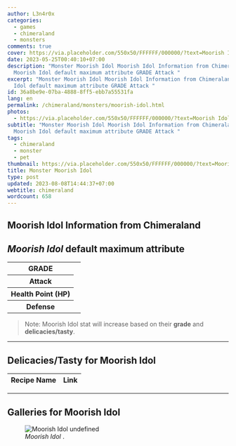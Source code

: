 ```yaml
---
author: L3n4r0x
categories:
  - games
  - chimeraland
  - monsters
comments: true
cover: https://via.placeholder.com/550x50/FFFFFF/000000/?text=Moorish Idol
date: 2023-05-25T00:40:10+07:00
description: "Monster Moorish Idol Moorish Idol Information from Chimeraland
  Moorish Idol default maximum attribute GRADE Attack "
excerpt: "Monster Moorish Idol Moorish Idol Information from Chimeraland Moorish
  Idol default maximum attribute GRADE Attack "
id: 36a8be9e-07ba-4888-8ff5-ebb7a55531fa
lang: en
permalink: /chimeraland/monsters/moorish-idol.html
photos:
  - https://via.placeholder.com/550x50/FFFFFF/000000/?text=Moorish Idol
subtitle: "Monster Moorish Idol Moorish Idol Information from Chimeraland
  Moorish Idol default maximum attribute GRADE Attack "
tags:
  - chimeraland
  - monster
  - pet
thumbnail: https://via.placeholder.com/550x50/FFFFFF/000000/?text=Moorish Idol
title: Monster Moorish Idol
type: post
updated: 2023-08-08T14:44:37+07:00
webtitle: chimeraland
wordcount: 658
---
```


<link
  rel="stylesheet"
  href="https://rawcdn.githack.com/dimaslanjaka/Web-Manajemen/870a349/css/bootstrap-5-3-0-alpha3-wrapper.css"
/>
<section id="bootstrap-wrapper">
  <div data-bs-theme="dark">
    <h2>Moorish Idol Information from Chimeraland</h2>
    <h2 id="attribute"><i>Moorish Idol</i> default maximum attribute</h2>
    <div class="row">
      <div class="col mb-2">
        <div class="card">
          <div class="card-body">
            <table>
              <tr>
                <th>GRADE</th>
                <td><br /></td>
              </tr>
              <tr>
                <th>Attack</th>
                <td></td>
              </tr>
              <tr>
                <th>Health Point (HP)</th>
                <td></td>
              </tr>
              <tr>
                <th>Defense</th>
                <td></td>
              </tr>
            </table>
          </div>
        </div>
      </div>
    </div>
    <blockquote class="bd-callout bd-callout-warning">
      Note: Moorish Idol stat will increase based on their <b>grade</b> and
      <b>delicacies/tasty</b>.
    </blockquote>
    <hr />
    <h2 id="delicacies">Delicacies/Tasty for Moorish Idol</h2>
    <div class="card">
      <div class="card-body">
        <div class="table-responsive">
          <table class="table table-striped">
            <thead>
              <tr>
                <th>Recipe Name</th>
                <th>Link</th>
              </tr>
            </thead>
            <tbody></tbody>
          </table>
        </div>
      </div>
    </div>
    <hr />
    <div id="gallery">
      <h2>Galleries for Moorish Idol</h2>
      <div class="row">
        <div class="col-lg-6 col-12">
          <figure>
            <img
              src="https://www.webmanajemen.com/undefined"
              alt="Moorish Idol undefined"
            />
            <figcaption style="word-wrap: break-word">
              <i>Moorish Idol</i> .
            </figcaption>
          </figure>
        </div>
      </div>
    </div>
  </div>
</section>